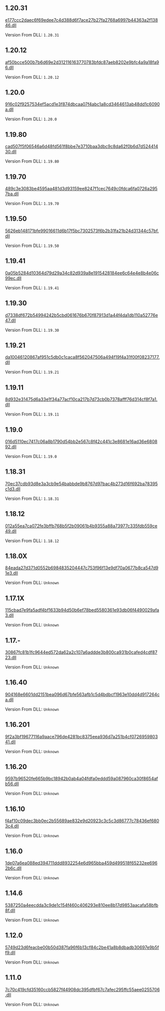 
## 1.20.31
[e177ccc2daec6f69edee7c4d388d6f7ace27b27fa2768a6997b44363a2f13846.dll](dlls/e177ccc2daec6f69edee7c4d388d6f7ace27b27fa2768a6997b44363a2f13846.dll)

Version From DLL: `1.20.31`
## 1.20.12
[af50bcce500b7b6d69e2d312116163770783bfdc87aeb8202e9bfc4a9a18fa96.dll](dlls/af50bcce500b7b6d69e2d312116163770783bfdc87aeb8202e9bfc4a9a18fa96.dll)

Version From DLL: `1.20.12`
## 1.20.0
[916c02f9257534ef5acd1e3f874dbcaa07f4abc1a8cd3464613ab48dd1c6090a.dll](dlls/916c02f9257534ef5acd1e3f874dbcaa07f4abc1a8cd3464613ab48dd1c6090a.dll)

Version From DLL: `1.20.0`
## 1.19.80
[cad507f5f06546a6d48fd561f8bbe7e3710baa3dbc9c8da62f0b6d7d52441430.dll](dlls/cad507f5f06546a6d48fd561f8bbe7e3710baa3dbc9c8da62f0b6d7d52441430.dll)

Version From DLL: `1.19.80`
## 1.19.70
[489c3e3083be4595aa481d3d93159ee8247f1cec7649c0fdca6fa0726a2957ba.dll](dlls/489c3e3083be4595aa481d3d93159ee8247f1cec7649c0fdca6fa0726a2957ba.dll)

Version From DLL: `1.19.70`
## 1.19.50
[5626eb148171bfe99016611d6b17f5bc7302573f6b2b31fa21b24d31344c57bf.dll](dlls/5626eb148171bfe99016611d6b17f5bc7302573f6b2b31fa21b24d31344c57bf.dll)

Version From DLL: `1.19.50`
## 1.19.41
[0a05b5284d10364d79d29a34c82d939a8e1915428184ee6c64e4e8b4e06c99ec.dll](dlls/0a05b5284d10364d79d29a34c82d939a8e1915428184ee6c64e4e8b4e06c99ec.dll)

Version From DLL: `1.19.41`
## 1.19.30
[d7338df672b54994242b5cbd061676b670f87913d1a44f4da1db110a52776e47.dll](dlls/d7338df672b54994242b5cbd061676b670f87913d1a44f4da1db110a52776e47.dll)

Version From DLL: `1.19.30`
## 1.19.21
[da10046120867af951c5db0c1caca8f562047506a494f19f4a31f00f08237177.dll](dlls/da10046120867af951c5db0c1caca8f562047506a494f19f4a31f00f08237177.dll)

Version From DLL: `1.19.21`
## 1.19.11
[8d932e31475d6a33e1f34a77acf10ca217b7d73cb0b7378afff76d314cf8f7a1.dll](dlls/8d932e31475d6a33e1f34a77acf10ca217b7d73cb0b7378afff76d314cf8f7a1.dll)

Version From DLL: `1.19.11`
## 1.19.0
[016d5110ec7417c06a8b1790d54bb2e567c8f42c441c3e8681e16ad36e680892.dll](dlls/016d5110ec7417c06a8b1790d54bb2e567c8f42c441c3e8681e16ad36e680892.dll)

Version From DLL: `1.19.0`
## 1.18.31
[70ec37cdb93d8e3a3cb9e54babbde9b8767d97bac4b273d16f692ba78395c1d3.dll](dlls/70ec37cdb93d8e3a3cb9e54babbde9b8767d97bac4b273d16f692ba78395c1d3.dll)

Version From DLL: `1.18.31`
## 1.18.12
[012a55ea7ca072fe3bffb768b5f2b09061b4b9355a88a73977c335fdb559ce49.dll](dlls/012a55ea7ca072fe3bffb768b5f2b09061b4b9355a88a73977c335fdb559ce49.dll)

Version From DLL: `1.18.12`
## 1.18.0X
[84eada27d371d0552b6984835204447c753f96f13e9df70a0677b8ca547d91e3.dll](dlls/84eada27d371d0552b6984835204447c753f96f13e9df70a0677b8ca547d91e3.dll)

Version From DLL: `Unknown`
## 1.17.1X
[115cbad7e9fa5adf4bf1633b94d50b6ef78bed5580361e93db06f4490029afa3.dll](dlls/115cbad7e9fa5adf4bf1633b94d50b6ef78bed5580361e93db06f4490029afa3.dll)

Version From DLL: `Unknown`
## 1.17.-
[30867fc81b1fc9644ed572da62a2c107a6addde3b800ca931b0cafed4cdf8723.dll](dlls/30867fc81b1fc9644ed572da62a2c107a6addde3b800ca931b0cafed4cdf8723.dll)

Version From DLL: `Unknown`
## 1.16.40
[904168e6601dd2151bea096d67bfe563afb1c5d4bdbcf1963e10dd4d917264ca.dll](dlls/904168e6601dd2151bea096d67bfe563afb1c5d4bdbcf1963e10dd4d917264ca.dll)

Version From DLL: `Unknown`
## 1.16.201
[9f2a3bf19677116a9aace796de4281bc8375eea936d7a251b4cf072695980341.dll](dlls/9f2a3bf19677116a9aace796de4281bc8375eea936d7a251b4cf072695980341.dll)

Version From DLL: `Unknown`
## 1.16.20
[9597b96520fe665b9bc18942b0ab4a04fdfa0eddd59a087960ca30f8654afb56.dll](dlls/9597b96520fe665b9bc18942b0ab4a04fdfa0eddd59a087960ca30f8654afb56.dll)

Version From DLL: `Unknown`
## 1.16.10
[f4af10c09dec3bb0ec2b55689ae832e9d20923c3c5c3d86777c78436ef6803c4.dll](dlls/f4af10c09dec3bb0ec2b55689ae832e9d20923c3c5c3d86777c78436ef6803c4.dll)

Version From DLL: `Unknown`
## 1.16.0
[1de07a6ea088ed394711ddd8932254e6d965bba459d499518f65232ee6962b6c.dll](dlls/1de07a6ea088ed394711ddd8932254e6d965bba459d499518f65232ee6962b6c.dll)

Version From DLL: `Unknown`
## 1.14.6
[5387250a4eecdda3c9de1c154f460c406293e810ee8b17d9853aacafa58bfb8f.dll](dlls/5387250a4eecdda3c9de1c154f460c406293e810ee8b17d9853aacafa58bfb8f.dll)

Version From DLL: `Unknown`
## 1.12.0
[5749d23d6feacbe00b50d387fa96f6b13cf84c2be41a8b8dbadb30697e9b5ff9.dll](dlls/5749d23d6feacbe00b50d387fa96f6b13cf84c2be41a8b8dbadb30697e9b5ff9.dll)

Version From DLL: `Unknown`
## 1.11.0
[7c70c419cfd35160ccb5827f44908dc395dfbf67c7afec295ffc55aee0255706.dll](dlls/7c70c419cfd35160ccb5827f44908dc395dfbf67c7afec295ffc55aee0255706.dll)

Version From DLL: `Unknown`
